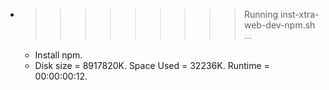* >>>>>>>>> Running inst-xtra-web-dev-npm.sh ...
  * Install npm.
  * Disk size = 8917820K. Space Used = 32236K. Runtime = 00:00:00:12.
